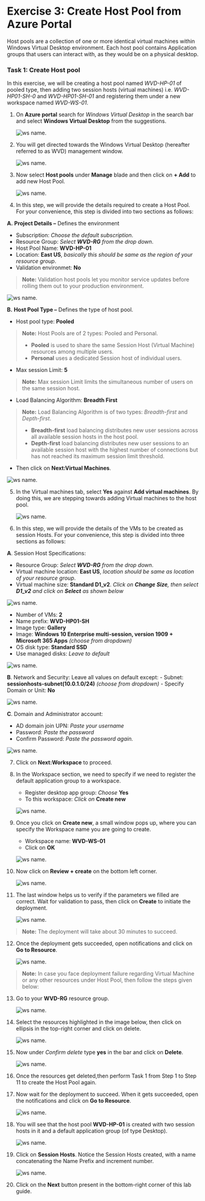 # **Exercise 3: Create Host Pool from Azure Portal** 

 
Host pools are a collection of one or more identical virtual machines within Windows Virtual Desktop environment. Each host pool contains Application groups that users can interact with, as they would be on a physical desktop. 
 
### **Task 1: Create Host pool**

In this exercise, we will be creating a host pool named *WVD-HP-01* of pooled type, then adding two session hosts (virtual machines) i.e. *WVD-HP01-SH-0* and *WVD-HP01-SH-01*  and registering them under a new workspace named *WVD-WS-01*.

1. On **Azure portal** search for *Windows Virtual Desktop* in the search bar and select **Windows Virtual Desktop** from the suggestions.

   ![ws name.](media/w1.png)
 

2. You will get directed towards the Windows Virtual Desktop (hereafter referred to as WVD) management window.  

   ![ws name.](media/64.png)

3. Now select **Host pools** under **Manage** blade and then click on **+ Add** to add new Host Pool.

   ![ws name.](media/z.png)

4. In this step, we will provide the details required to create a Host Pool. For your convenience, this step is divided into two sections as follows:

 **A.** **Project Details –** Defines the environment 

   - Subscription: *Choose the default subscription*.
   - Resource Group: *Select **WVD-RG** from the drop down*.
   - Host Pool Name: **WVD-HP-01**
   - Location: **East US**, *basically this should be same as the region of your resource group*.      
   - Validation environmet: **No**
      
   >**Note:** Validation host pools let you monitor service updates before rolling them out to your production environment.
            
   ![ws name.](media/w9.png)
   
 **B.** **Host Pool Type –** Defines the type of host pool. 

   - Host pool type: **Pooled** 
      
   >**Note:** Host Pools are of 2 types: Pooled and Personal.  
   > - **Pooled** is used to share the same Session Host (Virtual Machine) resources among multiple users.
   > - **Personal** uses a dedicated Session host of individual users.

   - Max session Limit: **5**
      
   >**Note:** Max session Limit limits the simultaneous number of users on the same session host.
     
   - Load Balancing Algorithm: **Breadth First**
      
   >**Note:** Load Balancing Algorithm is of two types: *Breadth-first* and *Depth-first*. 
   > - **Breadth-first** load balancing distributes new user sessions across all available session hosts in the host pool. 
   > - **Depth-first** load balancing distributes new user sessions to an available session host with the highest number of connections but has not reached its maximum session limit threshold.
     
   - Then click on **Next:Virtual Machines**.
          
   ![ws name.](media/w10.png)  

5. In the Virtual machines tab, select **Yes** against **Add virtual machines**. By doing this, we are stepping towards adding Virtual machines to the host pool. 

   ![ws name.](media/66.png)

6. In this step, we will provide the details of the VMs to be created as session Hosts. For your convenience, this step is divided into three sections as follows:

  **A**. Session Host Specifications:     

   - Resource Group: *Select **WVD-RG** from the drop down*.
   - Virtual machine location: **East US**, *location should be same as location of your resource group*.
   - Virtual machine size: **Standard D1_v2**. *Click on **Change Size**, then select **D1_v2** and click on **Select** as shown below*
   
   ![ws name.](media/65.png)

   - Number of VMs: **2**   
   - Name prefix: **WVD-HP01-SH** 
   - Image type: **Gallery**
   - Image: **Windows 10 Enterprise multi-session, version 1909 + Microsoft 365 Apps** *(choose from dropdown)* 
   - OS disk type: **Standard SSD**
   - Use managed disks: *Leave to default*
   
   ![ws name.](media/ex3.png)
   
   
   **B**. Network and Security:
    Leave all values on default except:
    - Subnet: **sessionhosts-subnet(10.0.1.0/24)** *(choose from dropdown)*
    - Specify Domain or Unit: **No**
 
   ![ws name.](media/w3.png)
 
  **C**. Domain and Administrator account:
  
   - AD domain join UPN: *Paste your username* **<inject key="AzureAdUserEmail" />**
   - Password: *Paste the password* **<inject key="AzureAdUserPassword" />**
   - Confirm Password: *Paste the password* **<inject key="AzureAdUserPassword" />** *again.*
   
   ![ws name.](media/w2.png)
   
7. Click on **Next:Workspace** to proceed. 

8. In the Workspace section, we need to specify if we need to register the default application group to a workspace. 

   - Register desktop app group: *Choose* **Yes** 
   - To this workspace: *Click on* **Create new**

   ![ws name.](media/67.png)
   
9. Once you click on **Create new**, a small window pops up, where you can specify the Workspace name you are going to create.  

   - Workspace name: **WVD-WS-01** 
   - Click on **OK**
     
   ![ws name.](media/68.png) 

10. Now click on **Review + create** on the bottom left corner. 

    ![ws name.](media/69.png)


11. The last window helps us to verify if the parameters we filled are correct. Wait for validation to pass, then click on **Create** to initiate the deployment. 

    ![ws name.](media/70.png)

> **Note:** The deployment will take about 30 minutes to succeed.

12. Once the deployment gets succeeded, open notifications and click on **Go to Resource**.  

    ![ws name.](media/71.png)

> **Note:** In case you face deployment failure regarding Virtual Machine or any other resources under Host Pool, then follow the steps given below:

13. Go to your **WVD-RG** resource group.

    ![ws name.](media/w15.png)
 
14. Select the resources highlighted in the image below, then click on ellipsis in the top-right corner and click on delete.

    ![ws name.](media/w16.png)

15. Now under *Confirm delete* type **yes** in the bar and click on **Delete**.
 
    ![ws name.](media/w17.png)

16. Once the resources get deleted,then perform Task 1 from Step 1 to Step 11 to create the Host Pool again.

17. Now wait for the deployment to succeed. When it gets succeeded, open the notifications and click on **Go to Resource**.  

    ![ws name.](media/71.png) 

18. You will see that the host pool **WVD-HP-01** is created with two session hosts in it and a default application group (of type Desktop).  

    ![ws name.](media/85.png)


19. Click on **Session Hosts**. Notice the Session Hosts created, with a name concatenating the Name Prefix and increment number. 

    ![ws name.](media/86.png)

20. Click on the **Next** button present in the bottom-right corner of this lab guide.  
